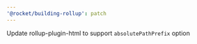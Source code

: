 ```yaml
---
'@rocket/building-rollup': patch
---
```


Update rollup-plugin-html to support `absolutePathPrefix` option
